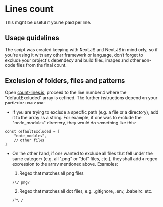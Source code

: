 # Lines count

This might be useful if you're paid per line.

## Usage guidelines

The script was created keeping with Next.JS and Next.JS in mind only, so if you're using it with any other framework or language, don't forget to exclude your project's dependecy and build files, images and other non-code files from the final count.

## Exclusion of folders, files and patterns

Open [count-lines.js](https://github.com/losbiw/count-lines/blob/master/count-lines.js#L4), proceed to the line number 4 where the "defaultExcluded" array is defined. The further instructions depend on your particular use case:

- If you are trying to exclude a specific path (e.g. a file or a directory), add it to the array as a string. For example, if one was to exclude the "node_modules" directory, they would do something like this:

```
const defaultExcluded = [
	"node_modules",
	// other files
]
```

- On the other hand, if one wanted to exclude all files that fell under the same category (e.g. all ".png" or "dot" files, etc.), they shall add a regex expression to the array mentioned above. Examples:

  1. Regex that matches all png files

  ```
  /\/.png/
  ```

  2. Regex that matches all dot files, e.g. .gitignore, .env, .babelrc, etc.

  ```
  /^\./
  ```
